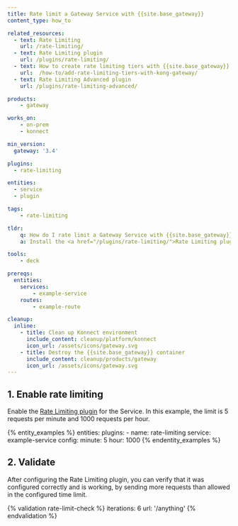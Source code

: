 ```yaml
---
title: Rate limit a Gateway Service with {{site.base_gateway}}
content_type: how_to

related_resources:
  - text: Rate Limiting
    url: /rate-limiting/
  - text: Rate Limiting plugin
    url: /plugins/rate-limiting/
  - text: How to create rate limiting tiers with {{site.base_gateway}}
    url:  /how-to/add-rate-limiting-tiers-with-kong-gateway/
  - text: Rate Limiting Advanced plugin
    url: /plugins/rate-limiting-advanced/

products:
    - gateway

works_on:
    - on-prem
    - konnect

min_version:
  gateway: '3.4'

plugins:
  - rate-limiting

entities: 
  - service
  - plugin

tags:
    - rate-limiting

tldr:
    q: How do I rate limit a Gateway Service with {{site.base_gateway}}?
    a: Install the <a href="/plugins/rate-limiting/">Rate Limiting plugin</a> and enable it on the <a href="/gateway/entities/service/">Service</a>.

tools:
    - deck

prereqs:
  entities:
    services:
        - example-service
    routes:
        - example-route

cleanup:
  inline:
    - title: Clean up Konnect environment
      include_content: cleanup/platform/konnect
      icon_url: /assets/icons/gateway.svg
    - title: Destroy the {{site.base_gateway}} container
      include_content: cleanup/products/gateway
      icon_url: /assets/icons/gateway.svg
---
```


## 1. Enable rate limiting

Enable the [Rate Limiting plugin](/plugins/rate-limiting/) for the Service. 
In this example, the limit is 5 requests per minute and 1000 requests per hour.

{% entity_examples %}
entities:
  plugins:
    - name: rate-limiting
      service: example-service
      config:
        minute: 5
        hour: 1000
{% endentity_examples %}

## 2. Validate

After configuring the Rate Limiting plugin, you can verify that it was configured correctly and is working, by sending more requests than allowed in the configured time limit.

{% validation rate-limit-check %}
iterations: 6
url: '/anything'
{% endvalidation %}
